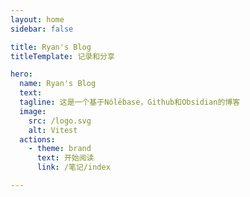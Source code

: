 ```yaml
---
layout: home
sidebar: false

title: Ryan's Blog
titleTemplate: 记录和分享

hero:
  name: Ryan's Blog
  text: 
  tagline: 这是一个基于Nólëbase，Github和Obsidian的博客
  image:
    src: /logo.svg
    alt: Vitest
  actions:
    - theme: brand
      text: 开始阅读
      link: /笔记/index

---
```


<HomePage />
